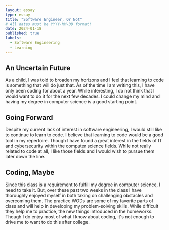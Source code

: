 ```yaml
---
layout: essay
type: essay
title: "Software Engineer, Or Not"
# All dates must be YYYY-MM-DD format!
date: 2024-01-18
published: true
labels:
  - Software Engineering
  - Learning
---
```


## An Uncertain Future 
As a child, I was told to broaden my horizons and I feel that learning to code is something that will do just that. As of the time I am writing this, I have only been coding for about a year. While interesting, I do not think that I would want to do it for the next few decades. I could change my mind and having my degree in computer science is a good starting point. 

## Going Forward
Despite my current lack of interest in software engineering, I would still like to continue to learn to code. I believe that learning to code would be a good tool in my repertoire. Though I have found a great interest in the fields of IT and cybersecurity within the computer science fields. While not really related to code at all, I like those  fields and I would wish to pursue them later down the line. 

## Coding, Maybe  
Since this class is a requirement to fulfill my degree in computer science, I need to take it. But, over these past two weeks in the class I have thoroughly enjoyed myself in both taking on challenging obstacles and overcoming them. The practice WODs are some of my favorite parts of class and will help in developing my problem-solving skills. While difficult they help me to practice, the new things introduced in the homeworks. Though I do enjoy most of what I know about coding, it's not enough to drive me to want to do this after college. 
